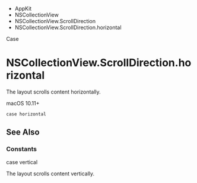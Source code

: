 

- AppKit
- NSCollectionView
- NSCollectionView.ScrollDirection
-  NSCollectionView.ScrollDirection.horizontal 

Case

# NSCollectionView.ScrollDirection.horizontal

The layout scrolls content horizontally.

macOS 10.11+

``` source
case horizontal
```

## See Also

### Constants

case vertical

The layout scrolls content vertically.

